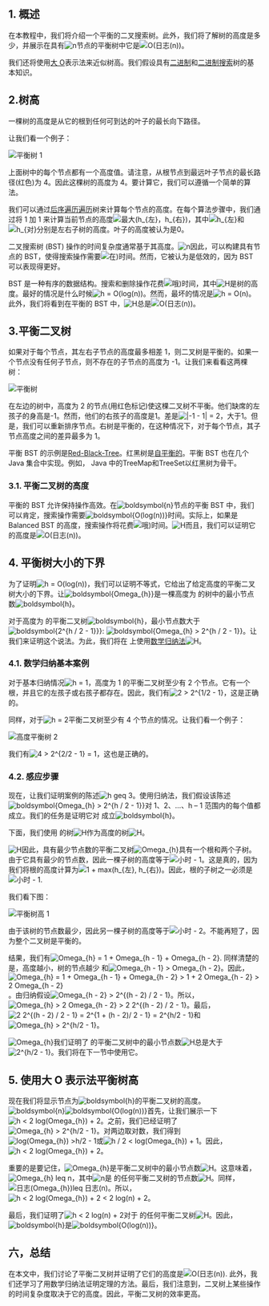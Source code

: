 ## 1. 概述

在本教程中，我们将介绍一个平衡的二叉搜索树。此外，我们将了解树的高度是多少，并展示在具有![n](https://www.baeldung.com/wp-content/ql-cache/quicklatex.com-ec4217f4fa5fcd92a9edceba0e708cf7_l3.svg)节点的平衡树中它是![O(日志(n))](https://www.baeldung.com/wp-content/ql-cache/quicklatex.com-b15503718d0ccc0cf4cf9137e087efc0_l3.svg)。

我们还将使用[大 O](https://www.baeldung.com/cs/big-o-notation)表示法来近似树高。我们假设具有[二进制](https://www.baeldung.com/cs/binary-tree-intro)和[二进制搜索](https://www.baeldung.com/cs/binary-search-trees)树的基本知识。

## 2.树高

一棵树的高度是从它的根到任何可到达的叶子的最长向下路径。

让我们看一个例子：

![平衡树 1](https://www.baeldung.com/wp-content/uploads/sites/4/2020/09/Balanced-Tree-1.jpg)

上面树中的每个节点都有一个高度值。请注意，从根节点到最远叶子节点的最长路径(红色)为 4。因此这棵树的高度为 4。要计算它，我们可以遵循一个简单的算法。

我们可以通过[后序遍历遍历](https://en.wikipedia.org/wiki/Tree_traversal#Post-order_(LRN))树来计算每个节点的高度。在每个算法步骤中，我们通过将 1 加 1 来计算当前节点的高度![最大(h_{左}，h_{右})](https://www.baeldung.com/wp-content/ql-cache/quicklatex.com-d2c0552061b88b739b6cff7502dd0d79_l3.svg)，其中![h_{左}](https://www.baeldung.com/wp-content/ql-cache/quicklatex.com-17d2df4ba2de7aff7d8f0fd5797c8a00_l3.svg)和![h_{对}](https://www.baeldung.com/wp-content/ql-cache/quicklatex.com-e7986c0d600ab0594143dda0a249876e_l3.svg)分别是左右子树的高度。叶子的高度被认为是0。

二叉搜索树 (BST) 操作的时间复杂度通常基于其高度。![n](https://www.baeldung.com/wp-content/ql-cache/quicklatex.com-ec4217f4fa5fcd92a9edceba0e708cf7_l3.svg)因此，可以构建具有节点的 BST，使得搜索操作需要![在)](https://www.baeldung.com/wp-content/ql-cache/quicklatex.com-f8d599809b2f7987726c648086c1981d_l3.svg)时间。然而，它被认为是低效的，因为 BST 可以表现得更好。

BST 是一种有序的数据结构。搜索和删除操作花费![哦)](https://www.baeldung.com/wp-content/ql-cache/quicklatex.com-43e57ad833a2718f76fde6ecadb12052_l3.svg)时间，其中![H](https://www.baeldung.com/wp-content/ql-cache/quicklatex.com-2ce27f7d2d82e3b238176ec7e7ee9118_l3.svg)是树的高度。最好的情况是什么时候![h = O(log(n))](https://www.baeldung.com/wp-content/ql-cache/quicklatex.com-4cfca027c7f78bd7151ef22c2b714bcf_l3.svg)。然而，最坏的情况是![h = O(n)](https://www.baeldung.com/wp-content/ql-cache/quicklatex.com-85abbe9d9e8723786351ddf81ac212c9_l3.svg)。此外，我们将看到在平衡的 BST 中，![H](https://www.baeldung.com/wp-content/ql-cache/quicklatex.com-2ce27f7d2d82e3b238176ec7e7ee9118_l3.svg)总是![O(日志(n))](https://www.baeldung.com/wp-content/ql-cache/quicklatex.com-b15503718d0ccc0cf4cf9137e087efc0_l3.svg)。

## 3.平衡二叉树

如果对于每个节点，其左右子节点的高度最多相差 1，则二叉树是平衡的。如果一个节点没有任何子节点，则不存在的子节点的高度为 -1。让我们来看看这两棵树：

![平衡树](https://www.baeldung.com/wp-content/uploads/sites/4/2020/09/Balanced-Tree.jpg)

在左边的树中，高度为 2 的节点(用红色标记)使这棵二叉树不平衡。他们缺席的左孩子的身高是-1。然而，他们的右孩子的高度是1。差是![|-1 - 1| = 2](https://www.baeldung.com/wp-content/ql-cache/quicklatex.com-f8b7e03d1089c6b9666c690178aa864d_l3.svg)，大于1。但是，我们可以重新排序节点。右树是平衡的，在这种情况下，对于每个节点，其子节点高度之间的差异最多为 1。

平衡 BST 的示例是[Red-Black-Tree](https://www.baeldung.com/cs/red-black-trees)。红黑树是[自平衡的](https://en.wikipedia.org/wiki/Self-balancing_binary_search_tree)。平衡 BST 也在几个 Java 集合中实现。例如， Java 中的TreeMap和TreeSet以红黑树为骨干。

### 3.1. 平衡二叉树的高度

平衡的 BST 允许保持操作高效。在![boldsymbol{n}](https://www.baeldung.com/wp-content/ql-cache/quicklatex.com-33807c51cda3a8b6397f854effb8c2d3_l3.svg)节点的平衡 BST 中，我们可以肯定，搜索操作需要![boldsymbol{O(log(n))}](https://www.baeldung.com/wp-content/ql-cache/quicklatex.com-d1794cd4807aff07ed5d003457b0ddb4_l3.svg)时间。实际上，如果是 Balanced BST 的高度，搜索操作将花费![哦)](https://www.baeldung.com/wp-content/ql-cache/quicklatex.com-43e57ad833a2718f76fde6ecadb12052_l3.svg)时间。![H](https://www.baeldung.com/wp-content/ql-cache/quicklatex.com-2ce27f7d2d82e3b238176ec7e7ee9118_l3.svg)而且，我们可以证明它的高度是![O(日志(n))](https://www.baeldung.com/wp-content/ql-cache/quicklatex.com-b15503718d0ccc0cf4cf9137e087efc0_l3.svg)。

## 4. 平衡树大小的下界

为了证明![h = O(log(n))](https://www.baeldung.com/wp-content/ql-cache/quicklatex.com-4cfca027c7f78bd7151ef22c2b714bcf_l3.svg)，我们可以证明不等式，它给出了给定高度的平衡二叉树大小的下界。让![boldsymbol{Omega_{h}}](https://www.baeldung.com/wp-content/ql-cache/quicklatex.com-fb5d38c0c84886ceeaabc9e9d9b24869_l3.svg)是一棵高度为 的树中的最小节点数![boldsymbol{h}](https://www.baeldung.com/wp-content/ql-cache/quicklatex.com-e72e0c36890a0312cf17c31f231e5fcf_l3.svg)。

对于高度为 的平衡二叉树![boldsymbol{h}](https://www.baeldung.com/wp-content/ql-cache/quicklatex.com-e72e0c36890a0312cf17c31f231e5fcf_l3.svg)，最小节点数大于![boldsymbol{2^{h / 2 - 1}}}](https://www.baeldung.com/wp-content/ql-cache/quicklatex.com-578507756e6f1e26bfa5178b94824453_l3.svg): ![boldsymbol{Omega_{h} > 2^{h / 2 - 1}}](https://www.baeldung.com/wp-content/ql-cache/quicklatex.com-8abce52886eed2d3e879595c6dccf38c_l3.svg)。让我们来证明这个说法。为此，我们将在 上使用[数学归纳法](https://en.wikipedia.org/wiki/Mathematical_induction)![H](https://www.baeldung.com/wp-content/ql-cache/quicklatex.com-2ce27f7d2d82e3b238176ec7e7ee9118_l3.svg)。

### 4.1. 数学归纳基本案例

对于基本归纳情况![h = 1](https://www.baeldung.com/wp-content/ql-cache/quicklatex.com-51e748338be1b37da206cc26ee6d8c5b_l3.svg)，高度为 1 的平衡二叉树至少有 2 个节点。它有一个根，并且它的左孩子或右孩子都存在。因此，我们有![2 > 2^{1/2 - 1}](https://www.baeldung.com/wp-content/ql-cache/quicklatex.com-b4fb0aff911a8297b96335c9731fa6a3_l3.svg)，这是正确的。

同样，对于![h = 2](https://www.baeldung.com/wp-content/ql-cache/quicklatex.com-b3bd457e8fabc6e8c679261a9ce59bce_l3.svg)平衡二叉树至少有 4 个节点的情况。让我们看一个例子：

![高度平衡树 2](https://www.baeldung.com/wp-content/uploads/sites/4/2020/09/Balanced-Tree-of-Height-2.jpg)

我们有![4 > 2^{2/2 - 1} = 1](https://www.baeldung.com/wp-content/ql-cache/quicklatex.com-c48ab32a4b3c544a9e71cbd5e67e0015_l3.svg)，这也是正确的。

### 4.2. 感应步骤

现在，让我们证明案例的陈述![h geq 3](https://www.baeldung.com/wp-content/ql-cache/quicklatex.com-26e8d67636a57c6b81e7eadf7a474098_l3.svg)。使用归纳法，我们假设该陈述![boldsymbol{Omega_{h} > 2^{h / 2 - 1}}](https://www.baeldung.com/wp-content/ql-cache/quicklatex.com-8abce52886eed2d3e879595c6dccf38c_l3.svg)对 1、2、…、h – 1 范围内的每个值都成立。我们的任务是证明它对 成立![boldsymbol{h}](https://www.baeldung.com/wp-content/ql-cache/quicklatex.com-e72e0c36890a0312cf17c31f231e5fcf_l3.svg)。

下面，我们使用 的树![H](https://www.baeldung.com/wp-content/ql-cache/quicklatex.com-2ce27f7d2d82e3b238176ec7e7ee9118_l3.svg)作为高度的树![H](https://www.baeldung.com/wp-content/ql-cache/quicklatex.com-2ce27f7d2d82e3b238176ec7e7ee9118_l3.svg)。

![H](https://www.baeldung.com/wp-content/ql-cache/quicklatex.com-2ce27f7d2d82e3b238176ec7e7ee9118_l3.svg)因此，具有最少节点数的平衡二叉树![Omega_{h}](https://www.baeldung.com/wp-content/ql-cache/quicklatex.com-1b9375df406e9b9fd74043637c14bee7_l3.svg)具有一个根和两个子树。由于它具有最少的节点数，因此一棵子树的高度等于![小时 - 1](https://www.baeldung.com/wp-content/ql-cache/quicklatex.com-fb4ee2c9b9f65f122c619cbc826e1e5f_l3.svg)。这是真的，因为我们将根的高度计算为![1 + max(h_{左}, h_{右})](https://www.baeldung.com/wp-content/ql-cache/quicklatex.com-bb14522d227ae317798c70bdb6b5b79a_l3.svg)。因此，根的子树之一必须是![小时 - 1](https://www.baeldung.com/wp-content/ql-cache/quicklatex.com-fb4ee2c9b9f65f122c619cbc826e1e5f_l3.svg).

我们看下图：

![平衡树高 1](https://www.baeldung.com/wp-content/uploads/sites/4/2020/09/Balanced-Tree-Height-1.jpg)

由于该树的节点数最少，因此另一棵子树的高度等于![小时 - 2](https://www.baeldung.com/wp-content/ql-cache/quicklatex.com-e27b93f790e4855fde394cb29ccc424c_l3.svg)。不能再短了，因为整个二叉树是平衡的。

结果，我们有![Omega_{h} = 1 + Omega_{h - 1} + Omega_{h - 2}](https://www.baeldung.com/wp-content/ql-cache/quicklatex.com-d71bfb89d29755dac278305570ba10f5_l3.svg). 同样清楚的是，高度越小，树的节点越少 和![Omega_{h - 1} > Omega_{h - 2}](https://www.baeldung.com/wp-content/ql-cache/quicklatex.com-86c65151b83a96af08f4d3bb9902e7d8_l3.svg)。因此，![Omega_{h} = 1 + Omega_{h - 1} + Omega_{h - 2} > 1 + 2  Omega_{h - 2} > 2  Omega_{h - 2}](https://www.baeldung.com/wp-content/ql-cache/quicklatex.com-029354cffca7a7f82510cfe3ba8a68c5_l3.svg)。由归纳假设![Omega_{h - 2} > 2^{(h - 2) / 2 - 1}](https://www.baeldung.com/wp-content/ql-cache/quicklatex.com-d10fc97985ccadf11a59273eb959ebe2_l3.svg)。所以，![Omega_{h} > 2  Omega_{h - 2} > 2  2^{(h - 2) / 2 - 1}](https://www.baeldung.com/wp-content/ql-cache/quicklatex.com-52ff0df4e8ab5be755b1f3fa3be1f820_l3.svg)。最后，![2  2^{(h - 2) / 2 - 1} = 2^{1 + (h - 2)/ 2 - 1} = 2^{h/2 - 1}](https://www.baeldung.com/wp-content/ql-cache/quicklatex.com-290be133c1eb1c69198a6a9f7e47c0e5_l3.svg)和![Omega_{h} > 2^{h/2 - 1}](https://www.baeldung.com/wp-content/ql-cache/quicklatex.com-e708bade6ffd24e21dd2bb706835bf8e_l3.svg)。

![Omega_{h}](https://www.baeldung.com/wp-content/ql-cache/quicklatex.com-1b9375df406e9b9fd74043637c14bee7_l3.svg)我们证明了 的平衡二叉树中的最小节点数![H](https://www.baeldung.com/wp-content/ql-cache/quicklatex.com-2ce27f7d2d82e3b238176ec7e7ee9118_l3.svg)总是大于![2^{h/2 - 1}](https://www.baeldung.com/wp-content/ql-cache/quicklatex.com-fef03d2ccda1bfd045781632514dd7f4_l3.svg)。我们将在下一节中使用它。

## 5. 使用大 O 表示法平衡树高

现在我们将显示节点为![boldsymbol{h}](https://www.baeldung.com/wp-content/ql-cache/quicklatex.com-e72e0c36890a0312cf17c31f231e5fcf_l3.svg)的平衡二叉树的高度。![boldsymbol{n}](https://www.baeldung.com/wp-content/ql-cache/quicklatex.com-33807c51cda3a8b6397f854effb8c2d3_l3.svg)![boldsymbol{O(log(n))}](https://www.baeldung.com/wp-content/ql-cache/quicklatex.com-d1794cd4807aff07ed5d003457b0ddb4_l3.svg)首先，让我们展示一下![h < 2  log(Omega_{h}) + 2](https://www.baeldung.com/wp-content/ql-cache/quicklatex.com-c1a61df7608e457b7b50968c4ce1d2c8_l3.svg)。之前，我们已经证明了![Omega_{h} > 2^{h/2 - 1}](https://www.baeldung.com/wp-content/ql-cache/quicklatex.com-e708bade6ffd24e21dd2bb706835bf8e_l3.svg)。对两边取对数，我们得到![log(Omega_{h}) >h/2 - 1](https://www.baeldung.com/wp-content/ql-cache/quicklatex.com-f18b494495f11135f3eb21ffd222d48c_l3.svg)或![h / 2 < log(Omega_{h}) + 1](https://www.baeldung.com/wp-content/ql-cache/quicklatex.com-2debb5788fa7ee60a243a838ad38f6dc_l3.svg)。因此，![h < 2  log(Omega_{h}) + 2](https://www.baeldung.com/wp-content/ql-cache/quicklatex.com-c1a61df7608e457b7b50968c4ce1d2c8_l3.svg)。

重要的是要记住，![Omega_{h}](https://www.baeldung.com/wp-content/ql-cache/quicklatex.com-1b9375df406e9b9fd74043637c14bee7_l3.svg)是平衡二叉树中的最小节点数![H](https://www.baeldung.com/wp-content/ql-cache/quicklatex.com-2ce27f7d2d82e3b238176ec7e7ee9118_l3.svg)。这意味着，![Omega_{h} leq n](https://www.baeldung.com/wp-content/ql-cache/quicklatex.com-cd6316b821985f468615fe182f845e59_l3.svg)，其中![n](https://www.baeldung.com/wp-content/ql-cache/quicklatex.com-ec4217f4fa5fcd92a9edceba0e708cf7_l3.svg)是 的任何平衡二叉树的节点数![H](https://www.baeldung.com/wp-content/ql-cache/quicklatex.com-2ce27f7d2d82e3b238176ec7e7ee9118_l3.svg)。同样， ![日志(Omega_{h})leq 日志(n)](https://www.baeldung.com/wp-content/ql-cache/quicklatex.com-fef837289717a7df5eab73bd2fd30ecd_l3.svg)。所以，![h < 2  log(Omega_{h}) + 2 < 2  log(n) + 2](https://www.baeldung.com/wp-content/ql-cache/quicklatex.com-7cdafb3801a9bd5c1786d629af543056_l3.svg)。

最后，我们证明了![h < 2  log(n) + 2](https://www.baeldung.com/wp-content/ql-cache/quicklatex.com-76afedc02f3bb95f46a9cc42f171fd82_l3.svg)对于 的任何平衡二叉树![H](https://www.baeldung.com/wp-content/ql-cache/quicklatex.com-2ce27f7d2d82e3b238176ec7e7ee9118_l3.svg)。因此，![boldsymbol{h}](https://www.baeldung.com/wp-content/ql-cache/quicklatex.com-e72e0c36890a0312cf17c31f231e5fcf_l3.svg)是![boldsymbol{O(log(n))}](https://www.baeldung.com/wp-content/ql-cache/quicklatex.com-d1794cd4807aff07ed5d003457b0ddb4_l3.svg)。

## 六，总结

在本文中，我们讨论了平衡二叉树并证明了它们的高度是![O(日志(n))](https://www.baeldung.com/wp-content/ql-cache/quicklatex.com-b15503718d0ccc0cf4cf9137e087efc0_l3.svg). 此外，我们还学习了用数学归纳法证明定理的方法。最后，我们注意到，二叉树上某些操作的时间复杂度取决于它的高度。因此，平衡二叉树的效率更高。